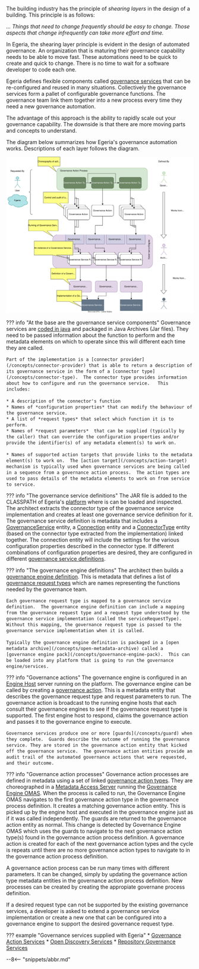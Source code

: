 <!-- SPDX-License-Identifier: CC-BY-4.0 -->
<!-- Copyright Contributors to the ODPi Egeria project 2020. -->

The building industry has the principle of *shearing layers* in the design of a building.  This principle is as follows: 

*... Things that need to change frequently should be easy to change.  Those aspects that change infrequently can take more effort and time.*

In Egeria, the shearing layer principle is evident in the design of automated governance.  An organization that is maturing their governance capability needs to be able to move fast.  These automations need to be quick to create and quick to change.  There is no time to wait for a software developer to code each one.  

Egeria defines flexible components called [governance services](/concepts/governance-service) that can be re-configured and reused in many situations.  Collectively the governance services form a pallet of configurable governance functions.  The governance team link them together into a new process every time they need a new governance automation.

The advantage of this approach is the ability to rapidly scale out your governance capability.  The downside is that there are more moving parts and concepts to understand.

The diagram below summarizes how Egeria's governance automation works.  Descriptions of each layer follows the diagram.

![Layers of governance automation](/patterns/metadata-governance/governance-engines-layering.svg)

??? info "At the base are the governance service components"
    Governance services are [coded in java](/guides/developer/#extending-egeria-using-connectors) and packaged in Java Archives (Jar files).  They need to be passed information about the function to perform and the metadata elements on which to operate since this will different each time they are called.

    Part of the implementation is a [connector provider](/concepts/connector-provider) that is able to return a description of its governance service in the form of a [connector type](/concepts/connector-type).  The connector type provides information about how to configure and run the governance service.   This includes:

    * A description of the connector's function
    * Names of *configuration properties* that can modify the behaviour of the governance service.
    * A list of *request types* that select which function it is to perform.
    * Names of *request parameters*  that can be supplied (typically by the caller) that can override the configuration properties and/or provide the identifier(s) of any metadata element(s) to work on.
  
    * Names of supported action targets that provide links to the metadata element(s) to work on.  The [action target](/concepts/action-target) mechanism is typically used when governance services are being called in a sequence from a governance action process.  The action types are used to pass details of the metadata elements to work on from service to service.

??? info "The governance service definitions"
    The JAR file is added to the CLASSPATH of Egeria's [platform](/concepts/omag-server-platform) where is can be loaded and inspected.  The architect extracts the connector type of the governance service implementation and creates at least one governance service definition for it.  The governance service definition is metadata that includes a [GovernanceService](/types/4/0461-Governance-Engines) entity, a [Connection](/types/2/0201-Connectors-and-Connections) entity and a [ConnectorType](/types/2/0201-Connectors-and-Connections) entity (based on the connector type extracted from the implementation) linked together.  The connection entity will include the settings for the various configuration properties described in the connector type.  If different combinations of configuration properties are desired, they are configured in different [governance service definitions](/concepts/governance-service-definition).

??? info "The governance engine definitions"
    The architect then builds a [governance engine definition](/concepts/governance-engine-definition).  This is metadata that defines a list of [governance request types](/concepts/governance-request-type) which are names representing the functions needed by the governance team.

    Each governance request type is mapped to a governance service definition.  The governance engine definition can include a mapping from the governance request type and a request type understood by the governance service implementation (called the serviceRequestType).  Without this mapping, the governance request type is passed to the governance service implementation when it is called.

    Typically the governance engine definition is packaged in a [open metadata archive](/concepts/open-metadata-archive) called a [governance engine pack](/concepts/governance-engine-pack).  This can be loaded into any platform that is going to run the governance engine/services.

??? info "Governance actions"
    The governance engine is configured in an [Engine Host](/concepts/engine-host) server running on the platform.  The governance engine can be called by creating a [governance action](/concepts/governance-action).  This is a metadata entity that describes the governance request type and request parameters to run.  The governance action is broadcast to the running engine hosts that each consult their governance engines to see if the governance request type is supported.  The first engine host to respond, claims the governance action and passes it to the governance engine to execute.

    Governance services produce one or more [guards](/concepts/guard) when they complete.  Guards describe the outcome of running the governance service. They are stored in the governance action entity that kicked off the governance service.  The governance action entities provide an audit trail of the automated governance actions that were requested, and their outcome.

??? info "Governance action processes"
    Governance action processes are defined in metadata using a set of linked [governance action types](/concepts/governance-action-type).  They are choreographed in a [Metadata Access Server](/concepts/metadata-access-server) running the [Governance Engine OMAS](/services/omas/governance-engine/overview). When the process is called to run, the Governance Engine OMAS navigates to the first governance action type in the governance process definition.  It creates a matching governance action entity.  This is picked up by the engine host and executed in the governance engine just as if it was called independently.  The guards are returned to the governance action entity as normal.  This change is detected by Governance Engine OMAS which uses the guards to navigate to the next governance action type(s) found in the governance action process definition.  A governance action is created for each of the next governance action types and the cycle is repeats until there are no more governance action types to navigate to in the governance action process definition.


A governance action process can be run many times with different parameters.  It can be changed, simply by updating the governance action type metadata entities in the governance action process definition.  New processes can be created by creating the appropiate governane process definition.

If a desired request type can not be supported by the existing governance services, a developer is asked to extend a governance service implementation or create a new one that can be configured into a governance engine to support the desired governance request type.

??? example "Governance services supplied with Egeria"
    * [Governance Action Services](/connectors/#governance-action-services)
    * [Open Discovery Services](/connectors/#open-discovery-services)
    * [Repository Governance Services](/connectors/#repository-governance-services)

--8<-- "snippets/abbr.md"